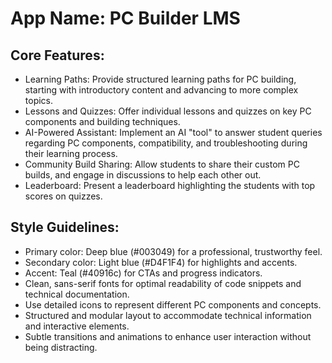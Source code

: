# **App Name**: PC Builder LMS

## Core Features:

- Learning Paths: Provide structured learning paths for PC building, starting with introductory content and advancing to more complex topics.
- Lessons and Quizzes: Offer individual lessons and quizzes on key PC components and building techniques.
- AI-Powered Assistant: Implement an AI "tool" to answer student queries regarding PC components, compatibility, and troubleshooting during their learning process.
- Community Build Sharing: Allow students to share their custom PC builds, and engage in discussions to help each other out.
- Leaderboard: Present a leaderboard highlighting the students with top scores on quizzes.

## Style Guidelines:

- Primary color: Deep blue (#003049) for a professional, trustworthy feel.
- Secondary color: Light blue (#D4F1F4) for highlights and accents.
- Accent: Teal (#40916c) for CTAs and progress indicators.
- Clean, sans-serif fonts for optimal readability of code snippets and technical documentation.
- Use detailed icons to represent different PC components and concepts.
- Structured and modular layout to accommodate technical information and interactive elements.
- Subtle transitions and animations to enhance user interaction without being distracting.
